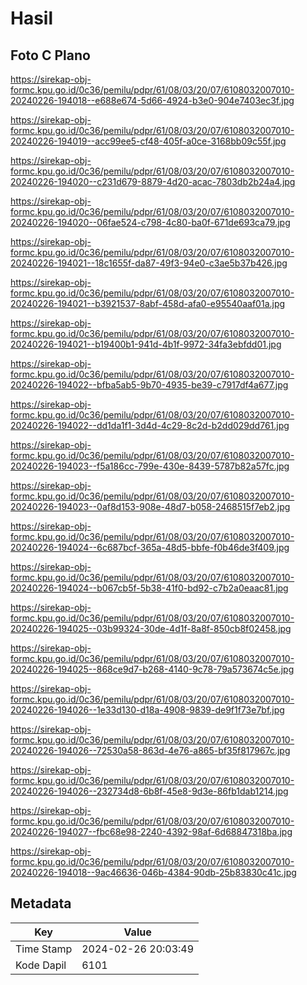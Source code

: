 # Hasil

## Foto C Plano

https://sirekap-obj-formc.kpu.go.id/0c36/pemilu/pdpr/61/08/03/20/07/6108032007010-20240226-194018--e688e674-5d66-4924-b3e0-904e7403ec3f.jpg

https://sirekap-obj-formc.kpu.go.id/0c36/pemilu/pdpr/61/08/03/20/07/6108032007010-20240226-194019--acc99ee5-cf48-405f-a0ce-3168bb09c55f.jpg

https://sirekap-obj-formc.kpu.go.id/0c36/pemilu/pdpr/61/08/03/20/07/6108032007010-20240226-194020--c231d679-8879-4d20-acac-7803db2b24a4.jpg

https://sirekap-obj-formc.kpu.go.id/0c36/pemilu/pdpr/61/08/03/20/07/6108032007010-20240226-194020--06fae524-c798-4c80-ba0f-671de693ca79.jpg

https://sirekap-obj-formc.kpu.go.id/0c36/pemilu/pdpr/61/08/03/20/07/6108032007010-20240226-194021--18c1655f-da87-49f3-94e0-c3ae5b37b426.jpg

https://sirekap-obj-formc.kpu.go.id/0c36/pemilu/pdpr/61/08/03/20/07/6108032007010-20240226-194021--b3921537-8abf-458d-afa0-e95540aaf01a.jpg

https://sirekap-obj-formc.kpu.go.id/0c36/pemilu/pdpr/61/08/03/20/07/6108032007010-20240226-194021--b19400b1-941d-4b1f-9972-34fa3ebfdd01.jpg

https://sirekap-obj-formc.kpu.go.id/0c36/pemilu/pdpr/61/08/03/20/07/6108032007010-20240226-194022--bfba5ab5-9b70-4935-be39-c7917df4a677.jpg

https://sirekap-obj-formc.kpu.go.id/0c36/pemilu/pdpr/61/08/03/20/07/6108032007010-20240226-194022--dd1da1f1-3d4d-4c29-8c2d-b2dd029dd761.jpg

https://sirekap-obj-formc.kpu.go.id/0c36/pemilu/pdpr/61/08/03/20/07/6108032007010-20240226-194023--f5a186cc-799e-430e-8439-5787b82a57fc.jpg

https://sirekap-obj-formc.kpu.go.id/0c36/pemilu/pdpr/61/08/03/20/07/6108032007010-20240226-194023--0af8d153-908e-48d7-b058-2468515f7eb2.jpg

https://sirekap-obj-formc.kpu.go.id/0c36/pemilu/pdpr/61/08/03/20/07/6108032007010-20240226-194024--6c687bcf-365a-48d5-bbfe-f0b46de3f409.jpg

https://sirekap-obj-formc.kpu.go.id/0c36/pemilu/pdpr/61/08/03/20/07/6108032007010-20240226-194024--b067cb5f-5b38-41f0-bd92-c7b2a0eaac81.jpg

https://sirekap-obj-formc.kpu.go.id/0c36/pemilu/pdpr/61/08/03/20/07/6108032007010-20240226-194025--03b99324-30de-4d1f-8a8f-850cb8f02458.jpg

https://sirekap-obj-formc.kpu.go.id/0c36/pemilu/pdpr/61/08/03/20/07/6108032007010-20240226-194025--868ce9d7-b268-4140-9c78-79a573674c5e.jpg

https://sirekap-obj-formc.kpu.go.id/0c36/pemilu/pdpr/61/08/03/20/07/6108032007010-20240226-194026--1e33d130-d18a-4908-9839-de9f1f73e7bf.jpg

https://sirekap-obj-formc.kpu.go.id/0c36/pemilu/pdpr/61/08/03/20/07/6108032007010-20240226-194026--72530a58-863d-4e76-a865-bf35f817967c.jpg

https://sirekap-obj-formc.kpu.go.id/0c36/pemilu/pdpr/61/08/03/20/07/6108032007010-20240226-194026--232734d8-6b8f-45e8-9d3e-86fb1dab1214.jpg

https://sirekap-obj-formc.kpu.go.id/0c36/pemilu/pdpr/61/08/03/20/07/6108032007010-20240226-194027--fbc68e98-2240-4392-98af-6d68847318ba.jpg

https://sirekap-obj-formc.kpu.go.id/0c36/pemilu/pdpr/61/08/03/20/07/6108032007010-20240226-194018--9ac46636-046b-4384-90db-25b83830c41c.jpg


## Metadata

| Key        | Value               |
| ---------- | ------------------- |
| Time Stamp | 2024-02-26 20:03:49 |
| Kode Dapil | 6101                |



